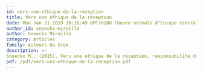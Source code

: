 ```yaml
---
id: vers-une-ethique-de-la-reception
title: Vers une éthique de la réception
date: Mon Jan 21 2019 10:16:49 GMT+0100 (heure normale d’Europe centrale)
author_id: snoeckx-mireille
author: Snoeckx Mireille
category: Articles
family: Auteurs du Grex
description: >-
Snoeckx M., (2015), Vers une éthique de la réception, responsabilité du lecteur, responsabilité de l’écrivant, Expliciter n°106, p.28-37. 
pdf: /pdf/vers-une-ethique-de-la-reception.pdf
---
```

